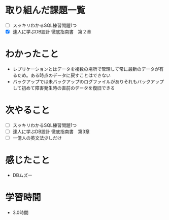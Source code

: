 # 取り組んだ課題一覧

- [ ] スッキリわかるSQL練習問題1つ
- [x] 達人に学ぶDB設計 徹底指南書　第２章
# わかったこと
- レプリケーションとはデータを複数の場所で管理して常に最新のデータが有るため。ある時点のデータに戻すことはできない
- バックアップでは未バックアップのログファイルがありそれもバックアップして初めて障害発生時の直前のデータを復旧できる

# 次やること

- [ ] スッキリわかるSQL練習問題1つ
- [ ] 達人に学ぶDB設計 徹底指南書　第3章
- [ ] 一億人の英文法少しだけ

# 感じたこと

- DBムズー

# 学習時間

- 3.0時間